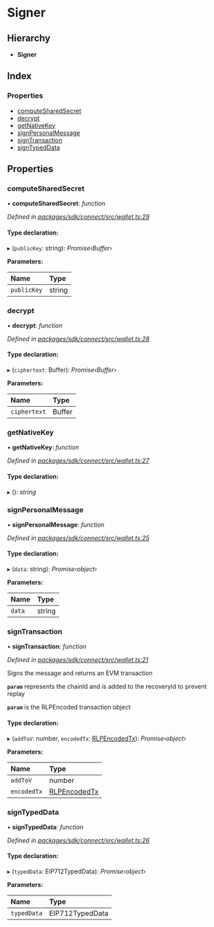 # Signer

## Hierarchy

* **Signer**

## Index

### Properties

* [computeSharedSecret](_wallet_.signer.md#computesharedsecret)
* [decrypt](_wallet_.signer.md#decrypt)
* [getNativeKey](_wallet_.signer.md#getnativekey)
* [signPersonalMessage](_wallet_.signer.md#signpersonalmessage)
* [signTransaction](_wallet_.signer.md#signtransaction)
* [signTypedData](_wallet_.signer.md#signtypeddata)

## Properties

### computeSharedSecret

• **computeSharedSecret**: _function_

_Defined in_ [_packages/sdk/connect/src/wallet.ts:29_](https://github.com/celo-org/celo-monorepo/blob/master/packages/sdk/connect/src/wallet.ts#L29)

#### Type declaration:

▸ \(`publicKey`: string\): _Promise‹Buffer›_

**Parameters:**

| Name | Type |
| :--- | :--- |
| `publicKey` | string |

### decrypt

• **decrypt**: _function_

_Defined in_ [_packages/sdk/connect/src/wallet.ts:28_](https://github.com/celo-org/celo-monorepo/blob/master/packages/sdk/connect/src/wallet.ts#L28)

#### Type declaration:

▸ \(`ciphertext`: Buffer\): _Promise‹Buffer›_

**Parameters:**

| Name | Type |
| :--- | :--- |
| `ciphertext` | Buffer |

### getNativeKey

• **getNativeKey**: _function_

_Defined in_ [_packages/sdk/connect/src/wallet.ts:27_](https://github.com/celo-org/celo-monorepo/blob/master/packages/sdk/connect/src/wallet.ts#L27)

#### Type declaration:

▸ \(\): _string_

### signPersonalMessage

• **signPersonalMessage**: _function_

_Defined in_ [_packages/sdk/connect/src/wallet.ts:25_](https://github.com/celo-org/celo-monorepo/blob/master/packages/sdk/connect/src/wallet.ts#L25)

#### Type declaration:

▸ \(`data`: string\): _Promise‹object›_

**Parameters:**

| Name | Type |
| :--- | :--- |
| `data` | string |

### signTransaction

• **signTransaction**: _function_

_Defined in_ [_packages/sdk/connect/src/wallet.ts:21_](https://github.com/celo-org/celo-monorepo/blob/master/packages/sdk/connect/src/wallet.ts#L21)

Signs the message and returns an EVM transaction

**`param`** represents the chainId and is added to the recoveryId to prevent replay

**`param`** is the RLPEncoded transaction object

#### Type declaration:

▸ \(`addToV`: number, `encodedTx`: [RLPEncodedTx](_types_.rlpencodedtx.md)\): _Promise‹object›_

**Parameters:**

| Name | Type |
| :--- | :--- |
| `addToV` | number |
| `encodedTx` | [RLPEncodedTx](_types_.rlpencodedtx.md) |

### signTypedData

• **signTypedData**: _function_

_Defined in_ [_packages/sdk/connect/src/wallet.ts:26_](https://github.com/celo-org/celo-monorepo/blob/master/packages/sdk/connect/src/wallet.ts#L26)

#### Type declaration:

▸ \(`typedData`: EIP712TypedData\): _Promise‹object›_

**Parameters:**

| Name | Type |
| :--- | :--- |
| `typedData` | EIP712TypedData |


